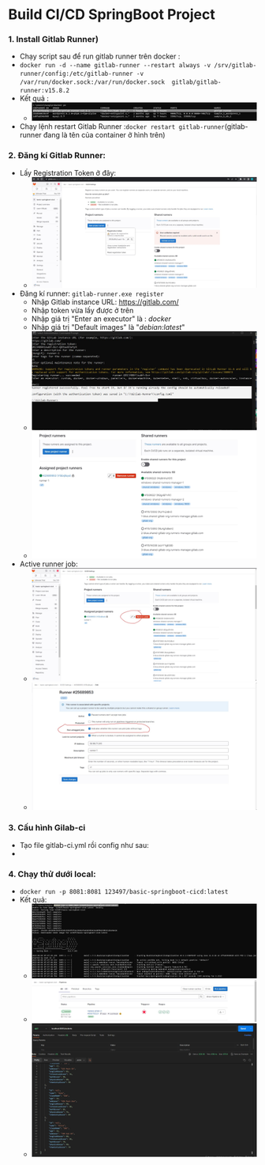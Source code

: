 # Build CI/CD SpringBoot Project

[//]: # (### 1. Install Gitlab Runner)

[//]: # (- Tải gitlab runner cho windows ở link sau : https://docs.gitlab.com/runner/install/windows.html _&#40;_Phải để file này trong thư mục C:/Gitlab-Runner&#41;__)

[//]: # (- Đổi tên file thành gitlab-runner.exe)

[//]: # (- `cd C:\Gitlab-Runner`)

[//]: # (- Install gitlab runner: `gitlab-runner.exe install`)

[//]: # (- Start gitlab runner : `gitlab-runner.exe start`)

[//]: # (- Kiểm tra version Gitlab runner : `gitlab-runner --version`)

[//]: # (    + Kết quả:)

[//]: # (    + ![2.jpg]&#40;img_guide/2.jpg&#41;)


### 1. Install Gitlab Runner)
  - Chạy script sau để run gitlab runner trên docker : 
  - `docker run -d --name gitlab-runner --restart always -v /srv/gitlab-runner/config:/etc/gitlab-runner -v /var/run/docker.sock:/var/run/docker.sock  gitlab/gitlab-runner:v15.8.2`
  - Kết quả :
     + ![8.jpg](img_guide/8.jpg)
  - Chạy lệnh restart Gitlab Runner :` docker restart gitlab-runner `(gitlab-runner đang là tên của container ở hình trên)

### 2. Đăng kí Gitlab Runner:
- Lấy Registration Token ở đây: 
  + ![3.jpg](img_guide/3.jpg)
- Đăng kí runner: `gitlab-runner.exe register`
  + Nhập Gitlab instance URL: https://gitlab.com/
  + Nhập token vừa lấy được ở trên
  + Nhập giá trị "Enter an executor" là : _docker_
  + Nhập giá trị "Default images" là "_debian:latest_"
  + ![4.jpg](img_guide/4.jpg)
  + ![5.jpg](img_guide/5.jpg)
- Active runner job:
  + ![6.jpg](img_guide/6.jpg)
  + ![7.jpg](img_guide/7.jpg)

### 3. Cấu hình Gilab-ci
  - Tạo file gitlab-ci.yml rồi config như sau:
  - 
### 4. Chạy thử dưới local:
  - `docker run -p 8081:8081 123497/basic-springboot-cicd:latest`
  - Kết quả:
    + ![9.jpg](img_guide/9.jpg)
    + ![11.jpg](img_guide/11.jpg)
    + ![10.jpg](img_guide/10.jpg)
